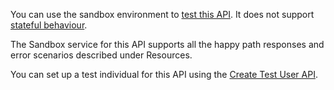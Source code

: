 You can use the sandbox environment to [test this API](https://developer.service.hmrc.gov.uk/api-documentation/docs/testing). It does not support [stateful behaviour](https://developer.service.hmrc.gov.uk/api-documentation/docs/testing/stateful-behaviour).

The Sandbox service for this API supports all the happy path responses and error scenarios described under Resources.

You can set up a test individual for this API using the [Create Test User API](https://developer.service.hmrc.gov.uk/api-documentation/docs/api/service/api-platform-test-user/1.0#_create-a-test-user-which-is-an-individual_post_accordion).
